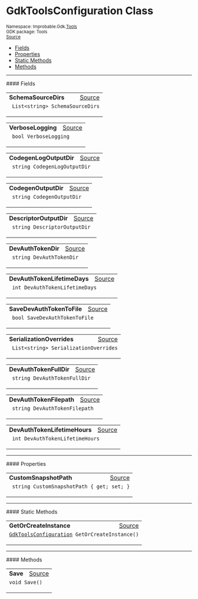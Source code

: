 
# GdkToolsConfiguration Class
<sup>
Namespace: Improbable.Gdk.<a href="{{urlRoot}}/api/tools-index">Tools</a><br/>
GDK package: Tools<br/>
<a href="https://www.github.com/spatialos/gdk-for-unity/blob/3a2a2965/workers/unity/Packages/io.improbable.gdk.tools/GdkToolsConfiguration.cs/#L9">Source</a>
<style>
a code {
                    padding: 0em 0.25em!important;
}
code {
                    background-color: #ffffff!important;
}
</style>
</sup>
<nav id="pageToc" class="page-toc"><ul><li><a href="#fields">Fields</a>
<li><a href="#properties">Properties</a>
<li><a href="#static-methods">Static Methods</a>
<li><a href="#methods">Methods</a>
</ul></nav>








</p>
<hr style="width:100%; border-top-color:#d8d8d8" />
#### Fields


</p>




<table width="100%">
    <tr>
        <td style="border-right:none"><a id="schemasourcedirs"></a><b>SchemaSourceDirs</b></td>
        <td style="border-left:none; text-align:right"><a href="https://www.github.com/spatialos/gdk-for-unity/blob/3a2a2965/workers/unity/Packages/io.improbable.gdk.tools/GdkToolsConfiguration.cs/#L11">Source</a></td>
    </tr>
    <tr>
        <td colspan="2">
<code> List&lt;string&gt; SchemaSourceDirs</code></p>


</td>
    </tr>
</table>


<table width="100%">
    <tr>
        <td style="border-right:none"><a id="verboselogging"></a><b>VerboseLogging</b></td>
        <td style="border-left:none; text-align:right"><a href="https://www.github.com/spatialos/gdk-for-unity/blob/3a2a2965/workers/unity/Packages/io.improbable.gdk.tools/GdkToolsConfiguration.cs/#L12">Source</a></td>
    </tr>
    <tr>
        <td colspan="2">
<code> bool VerboseLogging</code></p>


</td>
    </tr>
</table>


<table width="100%">
    <tr>
        <td style="border-right:none"><a id="codegenlogoutputdir"></a><b>CodegenLogOutputDir</b></td>
        <td style="border-left:none; text-align:right"><a href="https://www.github.com/spatialos/gdk-for-unity/blob/3a2a2965/workers/unity/Packages/io.improbable.gdk.tools/GdkToolsConfiguration.cs/#L13">Source</a></td>
    </tr>
    <tr>
        <td colspan="2">
<code> string CodegenLogOutputDir</code></p>


</td>
    </tr>
</table>


<table width="100%">
    <tr>
        <td style="border-right:none"><a id="codegenoutputdir"></a><b>CodegenOutputDir</b></td>
        <td style="border-left:none; text-align:right"><a href="https://www.github.com/spatialos/gdk-for-unity/blob/3a2a2965/workers/unity/Packages/io.improbable.gdk.tools/GdkToolsConfiguration.cs/#L14">Source</a></td>
    </tr>
    <tr>
        <td colspan="2">
<code> string CodegenOutputDir</code></p>


</td>
    </tr>
</table>


<table width="100%">
    <tr>
        <td style="border-right:none"><a id="descriptoroutputdir"></a><b>DescriptorOutputDir</b></td>
        <td style="border-left:none; text-align:right"><a href="https://www.github.com/spatialos/gdk-for-unity/blob/3a2a2965/workers/unity/Packages/io.improbable.gdk.tools/GdkToolsConfiguration.cs/#L15">Source</a></td>
    </tr>
    <tr>
        <td colspan="2">
<code> string DescriptorOutputDir</code></p>


</td>
    </tr>
</table>


<table width="100%">
    <tr>
        <td style="border-right:none"><a id="devauthtokendir"></a><b>DevAuthTokenDir</b></td>
        <td style="border-left:none; text-align:right"><a href="https://www.github.com/spatialos/gdk-for-unity/blob/3a2a2965/workers/unity/Packages/io.improbable.gdk.tools/GdkToolsConfiguration.cs/#L16">Source</a></td>
    </tr>
    <tr>
        <td colspan="2">
<code> string DevAuthTokenDir</code></p>


</td>
    </tr>
</table>


<table width="100%">
    <tr>
        <td style="border-right:none"><a id="devauthtokenlifetimedays"></a><b>DevAuthTokenLifetimeDays</b></td>
        <td style="border-left:none; text-align:right"><a href="https://www.github.com/spatialos/gdk-for-unity/blob/3a2a2965/workers/unity/Packages/io.improbable.gdk.tools/GdkToolsConfiguration.cs/#L17">Source</a></td>
    </tr>
    <tr>
        <td colspan="2">
<code> int DevAuthTokenLifetimeDays</code></p>


</td>
    </tr>
</table>


<table width="100%">
    <tr>
        <td style="border-right:none"><a id="savedevauthtokentofile"></a><b>SaveDevAuthTokenToFile</b></td>
        <td style="border-left:none; text-align:right"><a href="https://www.github.com/spatialos/gdk-for-unity/blob/3a2a2965/workers/unity/Packages/io.improbable.gdk.tools/GdkToolsConfiguration.cs/#L18">Source</a></td>
    </tr>
    <tr>
        <td colspan="2">
<code> bool SaveDevAuthTokenToFile</code></p>


</td>
    </tr>
</table>


<table width="100%">
    <tr>
        <td style="border-right:none"><a id="serializationoverrides"></a><b>SerializationOverrides</b></td>
        <td style="border-left:none; text-align:right"><a href="https://www.github.com/spatialos/gdk-for-unity/blob/3a2a2965/workers/unity/Packages/io.improbable.gdk.tools/GdkToolsConfiguration.cs/#L19">Source</a></td>
    </tr>
    <tr>
        <td colspan="2">
<code> List&lt;string&gt; SerializationOverrides</code></p>


</td>
    </tr>
</table>


<table width="100%">
    <tr>
        <td style="border-right:none"><a id="devauthtokenfulldir"></a><b>DevAuthTokenFullDir</b></td>
        <td style="border-left:none; text-align:right"><a href="https://www.github.com/spatialos/gdk-for-unity/blob/3a2a2965/workers/unity/Packages/io.improbable.gdk.tools/GdkToolsConfiguration.cs/#L21">Source</a></td>
    </tr>
    <tr>
        <td colspan="2">
<code> string DevAuthTokenFullDir</code></p>


</td>
    </tr>
</table>


<table width="100%">
    <tr>
        <td style="border-right:none"><a id="devauthtokenfilepath"></a><b>DevAuthTokenFilepath</b></td>
        <td style="border-left:none; text-align:right"><a href="https://www.github.com/spatialos/gdk-for-unity/blob/3a2a2965/workers/unity/Packages/io.improbable.gdk.tools/GdkToolsConfiguration.cs/#L22">Source</a></td>
    </tr>
    <tr>
        <td colspan="2">
<code> string DevAuthTokenFilepath</code></p>


</td>
    </tr>
</table>


<table width="100%">
    <tr>
        <td style="border-right:none"><a id="devauthtokenlifetimehours"></a><b>DevAuthTokenLifetimeHours</b></td>
        <td style="border-left:none; text-align:right"><a href="https://www.github.com/spatialos/gdk-for-unity/blob/3a2a2965/workers/unity/Packages/io.improbable.gdk.tools/GdkToolsConfiguration.cs/#L23">Source</a></td>
    </tr>
    <tr>
        <td colspan="2">
<code> int DevAuthTokenLifetimeHours</code></p>


</td>
    </tr>
</table>





</p>
<hr style="width:100%; border-top-color:#d8d8d8" />
#### Properties


</p>




<table width="100%">
    <tr>
        <td style="border-right:none"><a id="customsnapshotpath"></a><b>CustomSnapshotPath</b></td>
        <td style="border-left:none; text-align:right"><a href="https://www.github.com/spatialos/gdk-for-unity/blob/3a2a2965/workers/unity/Packages/io.improbable.gdk.tools/GdkToolsConfiguration.cs/#L27">Source</a></td>
    </tr>
    <tr>
        <td colspan="2">
<code> string CustomSnapshotPath { get; set; }</code></p>



</td>
    </tr>
</table>




</p>
<hr style="width:100%; border-top-color:#d8d8d8" />
#### Static Methods


</p>




<table width="100%">
    <tr>
        <td style="border-right:none"><a id="getorcreateinstance"></a><b>GetOrCreateInstance</b></td>
        <td style="border-left:none; text-align:right"><a href="https://www.github.com/spatialos/gdk-for-unity/blob/3a2a2965/workers/unity/Packages/io.improbable.gdk.tools/GdkToolsConfiguration.cs/#L120">Source</a></td>
    </tr>
    <tr>
        <td colspan="2">
<code><a href="{{urlRoot}}/api/tools/gdk-tools-configuration">GdkToolsConfiguration</a> GetOrCreateInstance()</code></p>






</td>
    </tr>
</table>





</p>
<hr style="width:100%; border-top-color:#d8d8d8" />
#### Methods


</p>




<table width="100%">
    <tr>
        <td style="border-right:none"><a id="save"></a><b>Save</b></td>
        <td style="border-left:none; text-align:right"><a href="https://www.github.com/spatialos/gdk-for-unity/blob/3a2a2965/workers/unity/Packages/io.improbable.gdk.tools/GdkToolsConfiguration.cs/#L40">Source</a></td>
    </tr>
    <tr>
        <td colspan="2">
<code>void Save()</code></p>






</td>
    </tr>
</table>





